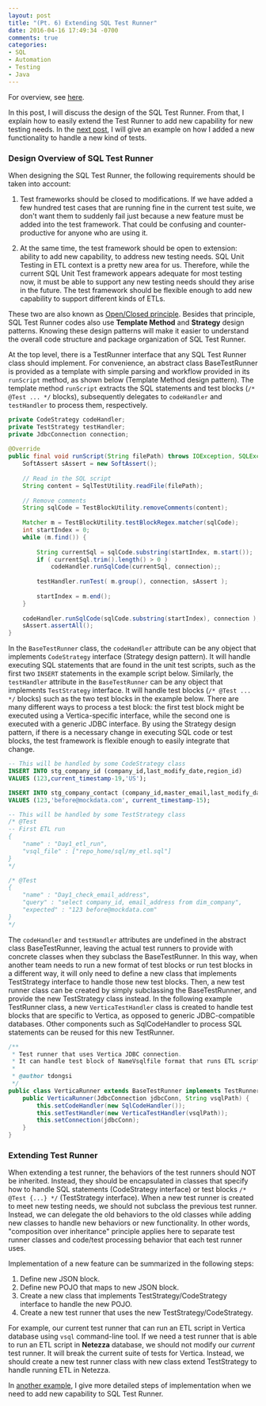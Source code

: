 ```yaml
---
layout: post
title: "(Pt. 6) Extending SQL Test Runner"
date: 2016-04-16 17:49:34 -0700
comments: true
categories: 
- SQL
- Automation
- Testing
- Java
---
```


For overview, see [here](/blog/2016/03/16/sql-unit-overview/).

In this post, I will discuss the design of the SQL Test Runner.
From that, I explain how to easily extend the Test Runner to add new capability for new testing needs.
In the [next post](http://localhost:4000/blog/2016/04/17/sql-unit-data-parity/), I will give an example on how I added a new functionality to handle a new kind of tests.

### Design Overview of SQL Test Runner

When designing the SQL Test Runner, the following requirements should be taken into account:

1) Test frameworks should be closed to modifications. 
If we have added a few hundred test cases that are running fine in the current test suite, we don't want them to suddenly fail just because a new feature must be added into the test framework.
That could be confusing and counter-productive for anyone who are using it.

2) At the same time, the test framework should be open to extension: ability to add new capability, to address new testing needs.
SQL Unit Testing in ETL context is a pretty new area for us.
Therefore, while the current SQL Unit Test framework appears adequate for most testing now, it must be able to support any new testing needs should they arise in the future.
The test framework should be flexible enough to add new capability to support different kinds of ETLs.

These two are also known as [Open/Closed principle](https://en.wikipedia.org/wiki/Open/closed_principle).
Besides that principle, SQL Test Runner codes also use **Template Method** and **Strategy** design patterns.
Knowing these design patterns will make it easier to understand the overall code structure and package organization of SQL Test Runner.

At the top level, there is a TestRunner interface that any SQL Test Runner class should implement.
For convenience, an abstract class BaseTestRunner is provided as a template with simple parsing and workflow provided in its `runScript` method, as shown below (Template Method design pattern).
The template method `runScript` extracts the SQL statements and test blocks (`/* @Test ... */` blocks), subsequently delegates to `codeHandler` and `testHandler` to process them, respectively.

``` java Template Method for running test scripts in BaseTestRunner
private CodeStrategy codeHandler;
private TestStrategy testHandler;
private JdbcConnection connection;
    
@Override
public final void runScript(String filePath) throws IOException, SQLException {
    SoftAssert sAssert = new SoftAssert();
	
	// Read in the SQL script
	String content = SqlTestUtility.readFile(filePath);
	
	// Remove comments
	String sqlCode = TestBlockUtility.removeComments(content);
	
	Matcher m = TestBlockUtility.testBlockRegex.matcher(sqlCode);
	int startIndex = 0;
	while (m.find()) {
		
		String currentSql = sqlCode.substring(startIndex, m.start());
		if ( currentSql.trim().length() > 0 )
			codeHandler.runSqlCode(currentSql, connection);;
		
		testHandler.runTest( m.group(), connection, sAssert );
		
		startIndex = m.end();
	}
	
	codeHandler.runSqlCode(sqlCode.substring(startIndex), connection );
	sAssert.assertAll();
}
```

In the `BaseTestRunner` class, the `codeHandler` attribute can be any object that implements `CodeStrategy` interface (Strategy design pattern).
It will handle executing SQL statements that are found in the unit test scripts, such as the first two `INSERT` statements in the example script below.
Similarly, the `testHandler` attribute in the `BaseTestRunner` can be any object that implements `TestStrategy` interface.
It will handle test blocks (`/* @Test ... */` blocks) such as the two test blocks in the example below.
There are many different ways to process a test block: the first test block might be executed using a Vertica-specific interface, while the second one is executed with a generic JDBC interface.
By using the Strategy design pattern, if there is a necessary change in executing SQL code or test blocks, the test framework is flexible enough to easily integrate that change.
 

``` sql Example unit test script
-- This will be handled by some CodeStrategy class
INSERT INTO stg_company_id (company_id,last_modify_date,region_id) 
VALUES (123,current_timestamp-19,'US');

INSERT INTO stg_company_contact (company_id,master_email,last_modify_date) 
VALUES (123,'before@mockdata.com', current_timestamp-15);

-- This will be handled by some TestStrategy class
/* @Test
-- First ETL run
{
	"name" : "Day1_etl_run",
	"vsql_file" : ["repo_home/sql/my_etl.sql"]
}
*/

/* @Test
{
	"name" : "Day1_check_email_address",
	"query" : "select company_id, email_address from dim_company",
	"expected" : "123 before@mockdata.com"
}
*/
```

The `codeHandler` and `testHandler` attributes are undefined in the abstract class BaseTestRunner, leaving the actual test runners to provide with concrete classes when they subclass the BaseTestRunner.
In this way, when another team needs to run a new format of test blocks or run test blocks in a different way, it will only need to define a new class that implements TestStrategy interface to handle those new test blocks.
Then, a new test runner class can be created by simply subclassing the BaseTestRunner, and provide the new TestStrategy class instead.
In the following example TestRunner class, a new `VerticaTestHandler` class is created to handle test blocks that are specific to Vertica, as opposed to generic JDBC-compatible databases.
Other components such as SqlCodeHandler to process SQL statements can be reused for this new TestRunner.

``` java Example TestRunner
/**
 * Test runner that uses Vertica JDBC connection.
 * It can handle test block of NameVsqlfile format that runs ETL scripts using local vsql.
 * 
 * @author tdongsi
 */
public class VerticaRunner extends BaseTestRunner implements TestRunner {
	public VerticaRunner(JdbcConnection jdbcConn, String vsqlPath) {
		this.setCodeHandler(new SqlCodeHandler());
		this.setTestHandler(new VerticaTestHandler(vsqlPath));
		this.setConnection(jdbcConn);
	}
}
```

### Extending Test Runner

When extending a test runner, the behaviors of the test runners should NOT be inherited. 
Instead, they should be encapsulated in classes that specify how to handle SQL statements (CodeStrategy interface) or test blocks `/* @Test {...} */` (TestStrategy interface).
When a new test runner is created to meet new testing needs, we should not subclass the previous test runner.
Instead, we can delegate the old behaviors to the old classes while adding new classes to handle new behaviors or new functionality.
In other words, "composition over inheritance" principle applies here to separate test runner classes and code/test processing behavior that each test runner uses.

Implementation of a new feature can be summarized in the following steps:

1. Define new JSON block. 
1. Define new POJO that maps to new JSON block.
1. Create a new class that implements TestStrategy/CodeStrategy interface to handle the new POJO.
1. Create a new test runner that uses the new TestStrategy/CodeStrategy.

For example, our current test runner that can run an ETL script in Vertica database using `vsql` command-line tool.
If we need a test runner that is able to run an ETL script in **Netezza** database, we should not modify our *current* test runner. 
It will break the current suite of tests for Vertica.
Instead, we should create a new test runner class with new class extend TestStrategy to handle running ETL in Netezza.

In [another example](/blog/2016/04/17/sql-unit-data-parity/), I give more detailed steps of implementation when we need to add new capability to SQL Test Runner.
